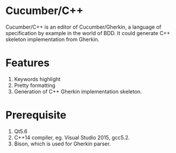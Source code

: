 # Cucumber/C++
Cucumber/C++ is an editor of Cucumber/Gherkin, a language of specification by example in the world of BDD.
It could generate C++ skeleton implementation from Gherkin.

# Features
1. Keywords highlight
2. Pretty formatting
3. Generation of C++ Gherkin implementation skeleton.

# Prerequisite
1. Qt5.6
2. C++14 compiler, eg. Visual Studio 2015, gcc5.2.
3. Bison, which is used for Gherkin parser.


